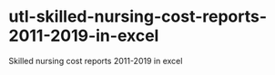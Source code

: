 # utl-skilled-nursing-cost-reports-2011-2019-in-excel
Skilled nursing cost reports 2011-2019 in excel
